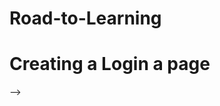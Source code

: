# Road-to-Learning
# Creating a Login a page

<!-- Login Page:
    Sign Page:
        Container:
            User Email
            Password
            Forget Password
            Help
            Submit Button
    Sign Up Page:
        Container:
            First Name
            Last Name
            Date of Birth
            Email Address
            Password (Confirm Password)
             <!-- -->
<!-- Dashboard Page:
    Navgiation Bar:
        logo

        Home
        About
        Services

        login In 
        sign Up
     --> -->




